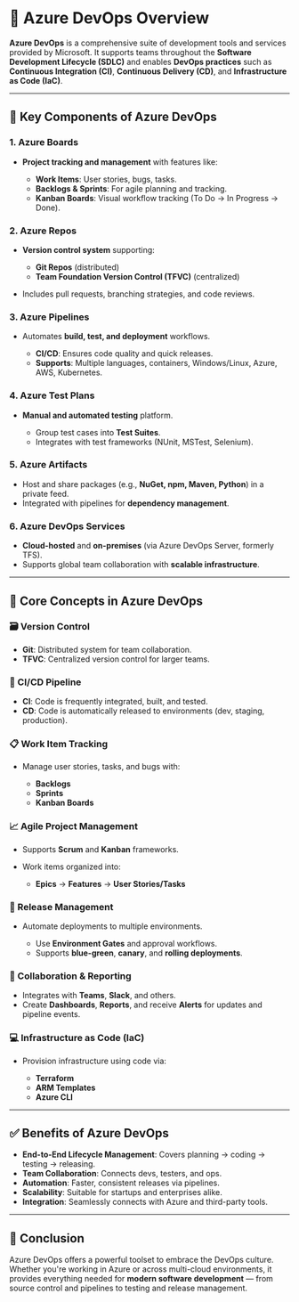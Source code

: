 # 🔧 Azure DevOps Overview

**Azure DevOps** is a comprehensive suite of development tools and services provided by Microsoft. It supports teams throughout the **Software Development Lifecycle (SDLC)** and enables **DevOps practices** such as **Continuous Integration (CI)**, **Continuous Delivery (CD)**, and **Infrastructure as Code (IaC)**.

---

## 🚀 Key Components of Azure DevOps

### 1. Azure Boards

* **Project tracking and management** with features like:

  * **Work Items**: User stories, bugs, tasks.
  * **Backlogs & Sprints**: For agile planning and tracking.
  * **Kanban Boards**: Visual workflow tracking (To Do → In Progress → Done).

### 2. Azure Repos

* **Version control system** supporting:

  * **Git Repos** (distributed)
  * **Team Foundation Version Control (TFVC)** (centralized)
* Includes pull requests, branching strategies, and code reviews.

### 3. Azure Pipelines

* Automates **build, test, and deployment** workflows.

  * **CI/CD**: Ensures code quality and quick releases.
  * **Supports**: Multiple languages, containers, Windows/Linux, Azure, AWS, Kubernetes.

### 4. Azure Test Plans

* **Manual and automated testing** platform.

  * Group test cases into **Test Suites**.
  * Integrates with test frameworks (NUnit, MSTest, Selenium).

### 5. Azure Artifacts

* Host and share packages (e.g., **NuGet, npm, Maven, Python**) in a private feed.
* Integrated with pipelines for **dependency management**.

### 6. Azure DevOps Services

* **Cloud-hosted** and **on-premises** (via Azure DevOps Server, formerly TFS).
* Supports global team collaboration with **scalable infrastructure**.

---

## 🧠 Core Concepts in Azure DevOps

### 🗃️ Version Control

* **Git**: Distributed system for team collaboration.
* **TFVC**: Centralized version control for larger teams.

### 🔁 CI/CD Pipeline

* **CI**: Code is frequently integrated, built, and tested.
* **CD**: Code is automatically released to environments (dev, staging, production).

### 📋 Work Item Tracking

* Manage user stories, tasks, and bugs with:

  * **Backlogs**
  * **Sprints**
  * **Kanban Boards**

### 📈 Agile Project Management

* Supports **Scrum** and **Kanban** frameworks.
* Work items organized into:

  * **Epics** → **Features** → **User Stories/Tasks**

### 🚀 Release Management

* Automate deployments to multiple environments.

  * Use **Environment Gates** and approval workflows.
  * Supports **blue-green**, **canary**, and **rolling deployments**.

### 🤝 Collaboration & Reporting

* Integrates with **Teams**, **Slack**, and others.
* Create **Dashboards**, **Reports**, and receive **Alerts** for updates and pipeline events.

### 💻 Infrastructure as Code (IaC)

* Provision infrastructure using code via:

  * **Terraform**
  * **ARM Templates**
  * **Azure CLI**

---

## ✅ Benefits of Azure DevOps

* **End-to-End Lifecycle Management**: Covers planning → coding → testing → releasing.
* **Team Collaboration**: Connects devs, testers, and ops.
* **Automation**: Faster, consistent releases via pipelines.
* **Scalability**: Suitable for startups and enterprises alike.
* **Integration**: Seamlessly connects with Azure and third-party tools.

---

## 🧾 Conclusion

Azure DevOps offers a powerful toolset to embrace the DevOps culture. Whether you're working in Azure or across multi-cloud environments, it provides everything needed for **modern software development** — from source control and pipelines to testing and release management.

